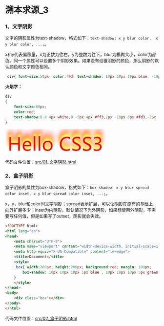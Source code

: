 # 溯本求源_3

### 1、文字阴影

文字的阴影属性为text-shadow，格式如下：`text-shadow: x y blur color,  x y blur color, ...;`。

x和y代表偏移量，x为正数为往右，y为整数为往下，blur为模糊大小，color为颜色。同一个属性可以设置多个阴影效果。如果没有设置阴影的颜色，那么阴影的默认颜色和文字颜色相同。

```css
 div{ font-size:50px; color:red; text-shadow: 10px 10px 10px blue, -10px -10px 10px green;}
```

**火焰字：**

```css
div
{ 
    font-size:60px; 
    color:red; 
    text-shadow:0 0 4px white,0 -5px 4px #ff3,2px -10px 6px #fd3,-2px -15px 11px #f80,2px -25px 18px #f20;
}
```

![image-20210222093750235](note_image/image-20210222093750235.png)

代码文件位置：[src/01_文字阴影.html](./src/01_文字阴影.html)

### 2、盒子阴影

盒子阴影的属性为box-shadow，格式如下：`box-shadow: x y blur spread color inset, x y blur spread color inset, ...;`。

x，y，blur和color同文字阴影；spread表示扩展，可以让阴影在原有的基础上，向外扩展多少；inset为内阴影，默认情况下为外阴影，如果想使用外阴影，不需要写任何值，但是如果写了outset，阴影就会失效。

```html
<!DOCTYPE html>
<html lang="en">
<head>
    <meta charset="UTF-8">
    <meta name="viewport" content="width=device-width, initial-scale=1.0">
    <meta http-equiv="X-UA-Compatible" content="ie=edge">
    <title>Document</title>
    <style>
    .box{ width:200px; height:200px; background:red; margin: 100px;
        box-shadow: 10px 10px 10px 5px blue , 10px 10px 10px 5px green inset;
    }
    </style>
</head>
<body>
    <div class="box"></div>
</body>
</html>
```

代码文件位置：[src/02_盒子阴影.html](./src/02_盒子阴影.html)





































